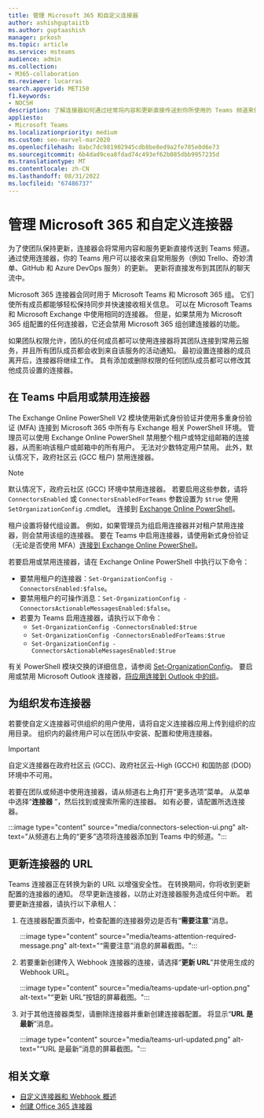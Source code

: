 ```yaml
---
title: 管理 Microsoft 365 和自定义连接器
author: ashishguptaiitb
ms.author: guptaashish
manager: prkosh
ms.topic: article
ms.service: msteams
audience: admin
ms.collection:
- M365-collaboration
ms.reviewer: lucarras
search.appverid: MET150
f1.keywords:
- NOCSH
description: 了解连接器如何通过经常将内容和更新直接传送到你所使用的 Teams 频道来保持团队更新。
appliesto:
- Microsoft Teams
ms.localizationpriority: medium
ms.custom: seo-marvel-mar2020
ms.openlocfilehash: 8abc7dc981902945cdb8be8ed9a2fe705e0d6e73
ms.sourcegitcommit: 6b4dad9cea8fdad74c493ef62b085dbb9957235d
ms.translationtype: MT
ms.contentlocale: zh-CN
ms.lasthandoff: 08/31/2022
ms.locfileid: "67486737"
---
```

# <a name="manage-microsoft-365-and-custom-connectors"></a>管理 Microsoft 365 和自定义连接器

为了使团队保持更新，连接器会将常用内容和服务更新直接传送到 Teams 频道。 通过使用连接器，你的 Teams 用户可以接收来自常用服务（例如 Trello、奇妙清单、GitHub 和 Azure DevOps 服务）的更新。 更新将直接发布到其团队的聊天流中。

Microsoft 365 连接器会同时用于 Microsoft Teams 和 Microsoft 365 组。 它们使所有成员都能够轻松保持同步并快速接收相关信息。 可以在 Microsoft Teams 和 Microsoft Exchange 中使用相同的连接器。 但是，如果禁用为 Microsoft 365 组配置的任何连接器，它还会禁用 Microsoft 365 组创建连接器的功能。

如果团队权限允许，团队的任何成员都可以使用连接器将其团队连接到常用云服务，并且所有团队成员都会收到来自该服务的活动通知。 最初设置连接器的成员离开后，连接器将继续工作。 具有添加或删除权限的任何团队成员都可以修改其他成员设置的连接器。

## <a name="enable-or-disable-connectors-in-teams"></a>在 Teams 中启用或禁用连接器

The Exchange Online PowerShell V2 模块使用新式身份验证并使用多重身份验证 (MFA) 连接到 Microsoft 365 中所有与 Exchange 相关 PowerShell 环境。 管理员可以使用 Exchange Online PowerShell 禁用整个租户或特定组邮箱的连接器，从而影响该租户或邮箱中的所有用户。 无法对少数特定用户禁用。 此外，默认情况下，政府社区云 (GCC 租户) 禁用连接器。

> [!NOTE]
> 默认情况下，政府云社区 (GCC) 环境中禁用连接器。 若要启用这些参数，请将 `ConnectorsEnabled` 或 `ConnectorsEnabledForTeams` 参数设置为 `$true` 使用 `SetOrganizationConfig` .cmdlet。 连接到 [Exchange Online PowerShell](/powershell/exchange/connect-to-exchange-online-powershell?view=exchange-ps&preserve-view=true)。

租户设置将替代组设置。 例如，如果管理员为组启用连接器并对租户禁用连接器，则会禁用该组的连接器。 要在 Teams 中启用连接器，请使用新式身份验证（无论是否使用 MFA）[连接到 Exchange Online PowerShell](/powershell/exchange/connect-to-exchange-online-powershell?view=exchange-ps#connect-to-exchange-online-powershell-using-modern-authentication-with-or-without-mfa&preserve-view=true)。

若要启用或禁用连接器，请在 Exchange Online PowerShell 中执行以下命令：

* 要禁用租户的连接器：`Set-OrganizationConfig -ConnectorsEnabled:$false`。
* 要禁用租户的可操作消息：`Set-OrganizationConfig -ConnectorsActionableMessagesEnabled:$false`。
* 若要为 Teams 启用连接器，请执行以下命令：
  * `Set-OrganizationConfig -ConnectorsEnabled:$true`
  * `Set-OrganizationConfig -ConnectorsEnabledForTeams:$true`
  * `Set-OrganizationConfig -ConnectorsActionableMessagesEnabled:$true`

有关 PowerShell 模块交换的详细信息，请参阅 [Set-OrganizationConfig](/powershell/module/exchange/Set-OrganizationConfig?view=exchange-ps&preserve-view=true)。 要启用或禁用 Microsoft Outlook 连接器，[将应用连接到 Outlook 中的组](https://support.microsoft.com/topic/connect-apps-to-your-groups-in-outlook-ed0ce547-038f-4902-b9b3-9e518ae6fbab)。

## <a name="publish-connectors-for-your-organization"></a>为组织发布连接器

若要使自定义连接器可供组织的用户使用，请将自定义连接器应用上传到组织的应用目录。 组织内的最终用户可以在团队中安装、配置和使用连接器。

> [!IMPORTANT]
> 自定义连接器在政府社区云 (GCC)、政府社区云-High (GCCH) 和国防部 (DOD) 环境中不可用。

若要在团队或频道中使用连接器，请从频道右上角打开“更多选项”菜单。 从菜单中选择“**连接器** ”，然后找到或搜索所需的连接器。 如有必要，请配置所选连接器。

:::image type="content" source="media/connectors-selection-ui.png" alt-text="从频道右上角的“更多”选项将连接器添加到 Teams 中的频道。":::

## <a name="update-url-of-a-connector"></a>更新连接器的 URL

Teams 连接器正在转换为新的 URL 以增强安全性。 在转换期间，你将收到更新配置的连接器的通知。 尽早更新连接器，以防止对连接器服务造成任何中断。 若要更新连接器，请执行以下承租人：

1. 在连接器配置页面中，检查配置的连接器旁边是否有“**需要注意**”消息。

   :::image type="content" source="media/teams-attention-required-message.png" alt-text="“需要注意”消息的屏幕截图。":::

1. 若要重新创建传入 Webhook 连接器的连接，请选择“**更新 URL**”并使用生成的 Webhook URL。

   :::image type="content" source="media/teams-update-url-option.png" alt-text="“更新 URL”按钮的屏幕截图。":::

1. 对于其他连接器类型，请删除连接器并重新创建连接器配置。 将显示“**URL 是最新**”消息。

   :::image type="content" source="media/teams-url-updated.png" alt-text="“URL 是最新”消息的屏幕截图。":::

## <a name="related-articles"></a>相关文章

* [自定义连接器和 Webhook 概述](/microsoftteams/platform/webhooks-and-connectors/what-are-webhooks-and-connectors)
* [创建 Office 365 连接器](/microsoftteams/platform/webhooks-and-connectors/how-to/connectors-creating)

